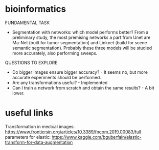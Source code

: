 # bioinformatics

FUNDAMENTAL TASK

- Segmentation with networks: which model performs better?
From a preliminary study, the most premising networks a part from Unet are Ma-Net (built for tumor segmentation) and Linknet (build for scene semantic segmentation). Probably these three models will be studied more accurately, also performing sweeps.

QUESTIONS TO EXPLORE

- Do bigger images ensure bigger accuracy? - It seems no, but more accurate experiments should be performed.
- Are any transformations useful? - Implemented
- Can I train a network from scratch and obtain the same results? - A bit lower.


# useful links

Transformation in medical images: https://www.frontiersin.org/articles/10.3389/fncom.2019.00083/full
parameters for elastic: https://www.kaggle.com/bguberfain/elastic-transform-for-data-augmentation
